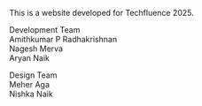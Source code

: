 This is a website developed for Techfluence 2025.
<br/>

Development Team 
<br/>
Amithkumar P Radhakrishnan
<br/>
Nagesh Merva
<br/>
Aryan Naik
<br/>

Design Team
<br/>
Meher Aga
<br/>
Nishka Naik
